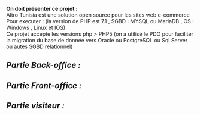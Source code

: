 <b>On doit présenter ce projet :</b> 
<br>
Altro Tunisia est une solution open source pour les sites web e-commerce
Pour executer : (la version de PHP est 7.1 , SGBD : MYSQL ou MariaDB , OS : Windows , Linux et IOS)
<br>
Ce projet accepte les versions php > PHP5 (on a utilisé le PDO pour faciliter la migration du base de donnée vers Oracle ou PostgreSQL ou Sql Server ou autes SGBD relationnel)

<h2><i>Partie Back-office :</i></h2>


<h2><i>Partie Front-office :</i></h2>


<h2><i>Partie visiteur :</i></h2>

